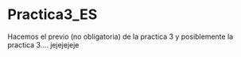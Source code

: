 # Practica3_ES
Hacemos el previo (no obligatoria) de la practica 3 y posiblemente la practica 3.... jejejejeje
